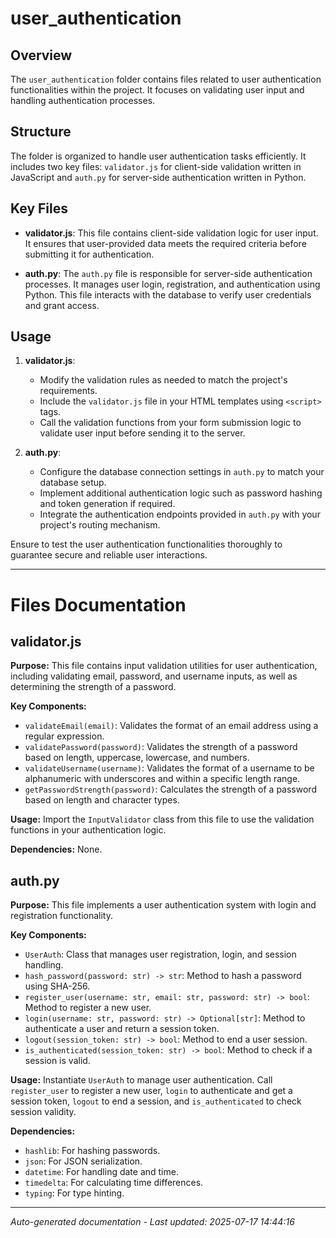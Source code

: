 # user_authentication

## Overview
The `user_authentication` folder contains files related to user authentication functionalities within the project. It focuses on validating user input and handling authentication processes.

## Structure
The folder is organized to handle user authentication tasks efficiently. It includes two key files: `validator.js` for client-side validation written in JavaScript and `auth.py` for server-side authentication written in Python.

## Key Files
- **validator.js**: This file contains client-side validation logic for user input. It ensures that user-provided data meets the required criteria before submitting it for authentication.
  
- **auth.py**: The `auth.py` file is responsible for server-side authentication processes. It manages user login, registration, and authentication using Python. This file interacts with the database to verify user credentials and grant access.

## Usage
1. **validator.js**:
   - Modify the validation rules as needed to match the project's requirements.
   - Include the `validator.js` file in your HTML templates using `<script>` tags.
   - Call the validation functions from your form submission logic to validate user input before sending it to the server.

2. **auth.py**:
   - Configure the database connection settings in `auth.py` to match your database setup.
   - Implement additional authentication logic such as password hashing and token generation if required.
   - Integrate the authentication endpoints provided in `auth.py` with your project's routing mechanism.

Ensure to test the user authentication functionalities thoroughly to guarantee secure and reliable user interactions.

---

# Files Documentation

## validator.js

**Purpose:** This file contains input validation utilities for user authentication, including validating email, password, and username inputs, as well as determining the strength of a password.

**Key Components:**
- `validateEmail(email)`: Validates the format of an email address using a regular expression.
- `validatePassword(password)`: Validates the strength of a password based on length, uppercase, lowercase, and numbers.
- `validateUsername(username)`: Validates the format of a username to be alphanumeric with underscores and within a specific length range.
- `getPasswordStrength(password)`: Calculates the strength of a password based on length and character types.

**Usage:** Import the `InputValidator` class from this file to use the validation functions in your authentication logic.

**Dependencies:** None.

## auth.py

**Purpose:** This file implements a user authentication system with login and registration functionality.

**Key Components:**
- `UserAuth`: Class that manages user registration, login, and session handling.
- `hash_password(password: str) -> str`: Method to hash a password using SHA-256.
- `register_user(username: str, email: str, password: str) -> bool`: Method to register a new user.
- `login(username: str, password: str) -> Optional[str]`: Method to authenticate a user and return a session token.
- `logout(session_token: str) -> bool`: Method to end a user session.
- `is_authenticated(session_token: str) -> bool`: Method to check if a session is valid.

**Usage:** Instantiate `UserAuth` to manage user authentication. Call `register_user` to register a new user, `login` to authenticate and get a session token, `logout` to end a session, and `is_authenticated` to check session validity.

**Dependencies:** 
- `hashlib`: For hashing passwords.
- `json`: For JSON serialization.
- `datetime`: For handling date and time.
- `timedelta`: For calculating time differences.
- `typing`: For type hinting.

---
*Auto-generated documentation - Last updated: 2025-07-17 14:44:16*

